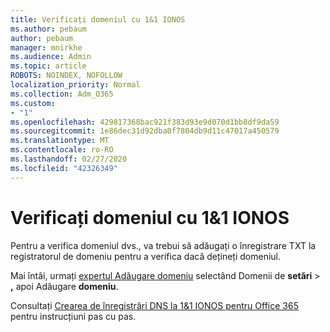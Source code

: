 ```yaml
---
title: Verificați domeniul cu 1&1 IONOS
ms.author: pebaum
author: pebaum
manager: mnirkhe
ms.audience: Admin
ms.topic: article
ROBOTS: NOINDEX, NOFOLLOW
localization_priority: Normal
ms.collection: Adm_O365
ms.custom:
- "1"
ms.openlocfilehash: 429817368bac921f383d93e9d070d1bb8df9da59
ms.sourcegitcommit: 1e86dec31d92dba0f7804db9d11c47017a450579
ms.translationtype: MT
ms.contentlocale: ro-RO
ms.lasthandoff: 02/27/2020
ms.locfileid: "42326349"
---
```

# <a name="verify-your-domain-with-11-ionos"></a>Verificați domeniul cu 1&1 IONOS

Pentru a verifica domeniul dvs., va trebui să adăugați o înregistrare TXT la registratorul de domeniu pentru a verifica dacă dețineți domeniul. 

Mai întâi, urmați [expertul Adăugare domeniu](https://portal.office.com/adminportal/home#/Domains) selectând Domenii de **setări** \> **,** apoi Adăugare **domeniu**.
  
Consultați [Crearea de înregistrări DNS la 1&1 IONOS pentru Office 365](https://docs.microsoft.com/microsoft-365/admin/dns/create-dns-records-at-1-1-internet) pentru instrucțiuni pas cu pas.